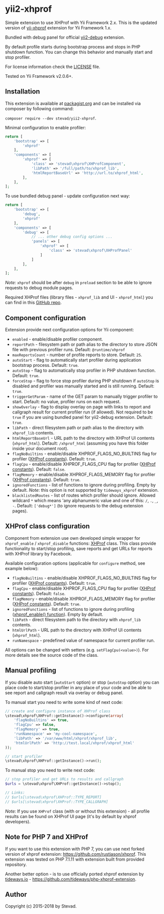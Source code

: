 yii2-xhprof
=================

Simple extension to use XHProf with Yii Framework 2.x. This is the updated version of [yii-xhprof](https://github.com/stevad/yii-xhprof) extension for Yii Framework 1.x.

Bundled with debug panel for official [yii2-debug](https://github.com/yiisoft/yii2-debug) extension.

By default profile starts during bootstrap process and stops in PHP shutdown function. You can change this behavior and manually start and stop profiler.

For license information check the [LICENSE](LICENSE.md) file.

Tested on Yii Framework v2.0.6+.

Installation
-------------

This extension is available at [packagist.org](http://packagist.org/stevad/yii2-xhprof) and can be installed via composer by following command:

`composer require --dev stevad/yii2-xhprof`.

Minimal configuration to enable profiler:

```php
return [
    'bootstrap' => [
        'xhprof'
    ],
    'components' => [
        'xhprof' => [
            'class' => 'stevad\xhprof\XHProfComponent',
            'libPath' => '/full/path/to/xhprof_lib',
            'htmlReportBaseUrl' => 'http://url.to/xhprof_html',
        ],
    ],
];
```

To use bundled debug panel - update configuration next way:

```php
return [
    'bootstrap' => [
        'debug',
        'xhprof'
    ],
    'components' => [
        'debug' => [
            // ... other debug config options ...
            'panels' => [
                'xhprof' => [
                    'class' => 'stevad\xhprof\XHProfPanel'
                ]
            ]
        ],
    ],
];
```

_Note:_ `xhprof` should be after `debug` in `preload` section to be able to ignore requests to debug module pages.

Required XHProf files (library files - `xhprof_lib` and UI - `xhprof_html`) you can find in this [GitHub repo](https://github.com/phacility/xhprof).

Component configuration
-------------

Extension provide next configuration options for Yii component:

- `enabled` - enable/disable profiler component.
- `reportPath` - filesystem path or path alias to the directory to store JSON file with previous profiler runs. Default: `@runtime/xhprof`
- `maxReportsCount` - number of profile reports to store. Default: `25`.
- `autoStart` - flag to automatically start profiler during application bootstrap process. Default: `true`.
- `autoStop` - flag to automatically stop profiler in PHP shutdown function. Default: `true`.
- `forceStop` - flag to force stop profiler during PHP shutdown if `autoStop` is disabled and profiler was manually started and is still running. Default: `true`.
- `triggerGetParam` - name of the GET param to manually trigger profiler to start. Default: no value, profiler runs on each request.
- `showOverlay` - flag to display overlay on page with links to report and callgraph result for current profiler run (if allowed). Not required to be `true` if you are using bundled panel for yii2-debug extension. Default: `true`.
- `libPath` - direct filesystem path or path alias to the directory with `xhprof_lib` contents.
- `htmlReportBaseUrl` - URL path to the directory with XHProf UI contents (`xhprof_html`). Default: `/xhprof_html` (assuming you have this folder inside your document root).
- `flagNoBuiltins` - enable/disable XHPROF_FLAGS_NO_BUILTINS flag for profiler ([XHProf constants](http://php.net/manual/xhprof.constants.php)). Default: `true`.
- `flagCpu` - enable/disable XHPROF_FLAGS_CPU flag for profiler ([XHProf constants](http://php.net/manual/xhprof.constants.php)). Default: `false`.
- `flagMemory` - enable/disable XHPROF_FLAGS_MEMORY flag for profiler ([XHProf constants](http://php.net/manual/xhprof.constants.php)). Default: `true`.
- `ignoredFunctions` - list of functions to ignore during profiling. Empty by default. *Note*: this option is not supported by `tideways_xhprof` extension.
- `blacklistedRoutes` - list of routes which profiler should ignore. Allowed wildcard `*` which means 'any alphanumeric value and one of this: `/`, `.`, `_`, `-`. Default: `['debug*']` (to ignore requests to the debug extension pages).

XHProf class configuration
-------------

Component from extension use own developed simple wrapper for `xhprof_enable` / `xhprof_disable` functions: [XHProf](XHProf.php) class. This class provide functionality to start/stop profiling, save reports and get URLs for reports with XHProf library by Facebook.

Available configuration options (applicable for `configure` method, see example below):

- `flagNoBuiltins` - enable/disable XHPROF_FLAGS_NO_BUILTINS flag for profiler ([XHProf constants](http://php.net/manual/xhprof.constants.php)). Default: `true`.
- `flagCpu` - enable/disable XHPROF_FLAGS_CPU flag for profiler ([XHProf constants](http://php.net/manual/xhprof.constants.php)). Default: `false`.
- `flagMemory` - enable/disable XHPROF_FLAGS_MEMORY flag for profiler ([XHProf constants](http://php.net/manual/xhprof.constants.php)). Default: `true`.
- `ignoredFunctions` - list of functions to ignore during profiling ([xhprof_enable() function](http://php.net/manual/ru/function.xhprof-enable.php)). Empty by default.
- `libPath` - direct filesystem path to the directory with `xhprof_lib` contents.
- `htmlUrlPath` - URL path to the directory with XHProf UI contents (`xhprof_html`).
- `runNamespace` - predefined value of namespace for current profiler run.

All options can be changed with setters (e.g. `setFlagCpu(<value>)`). For more details see the source code of the class.

Manual profiling
-------------

If you disable auto start (`autoStart` option) or stop (`autoStop` option) you can place code to start/stop profiler in any place of your code and be able to see report and callgraph result via overlay or debug panel.

To manual start you need to write some kind of next code:

```php
// create and configure instance of XHProf class
\stevad\xhprof\XHProf::getInstance()->configure(array(
    'flagNoBuiltins' => true,
    'flagCpu' => false,
    'flagMemory' => true,
    'runNamespace' => 'my-cool-namespace',
    'libPath' => '/var/www/html/xhprof/xhprof_lib',
    'htmlUrlPath' => 'http://test.local/xhprof/xhprof_html'
));

// start profiler
\stevad\xhprof\XHProf::getInstance()->run();
```

To manual stop you need to write next code:

```php
// stop profiler and get URLs to results and callgraph
$urls = \stevad\xhprof\XHProf::getInstance()->stop();

// Links:
// $urls[\stevad\xhprof\XHProf::TYPE_REPORT]
// $urls[\stevad\xhprof\XHProf::TYPE_CALLGRAPH]
```

_Note:_ If you use `XHProf` class (with or without this extension) - all profile results can be found on XHProf UI page (it's by default by xhprof developers).


Note for PHP 7 and XHProf
-------------

If you want to use this extension with PHP 7, you can use next forked version of xhprof extension: https://github.com/rustjason/xhprof.
This extension was tested on PHP 7.1.11 with extension built from provided repository.

Another better option - is to use officially ported xhprof extension by [tideways.io](https://tideways.io) - https://github.com/tideways/php-xhprof-extension.


Author
-------------

Copyright (c) 2015-2018 by Stevad.

